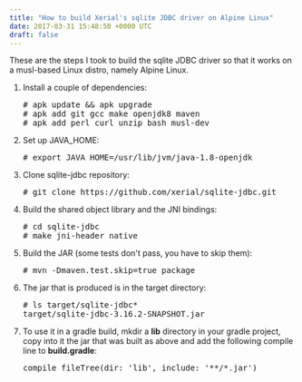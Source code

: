 ```yaml
---
title: "How to build Xerial's sqlite JDBC driver on Alpine Linux"
date: 2017-03-31 15:48:50 +0000 UTC
draft: false
---
```

These are the steps I took to build the sqlite JDBC driver so that it works on a musl-based Linux distro, namely Alpine Linux.
<ol>
 	<li>Install a couple of dependencies:
<pre># apk update &amp;&amp; apk upgrade
# apk add git gcc make openjdk8 maven
# apk add perl curl unzip bash musl-dev</pre>
</li>
 	<li>Set up JAVA_HOME:
<pre># export JAVA_HOME=/usr/lib/jvm/java-1.8-openjdk</pre>
</li>
 	<li>Clone sqlite-jdbc repository:
<pre># git clone https://github.com/xerial/sqlite-jdbc.git</pre>
</li>
 	<li>Build the shared object library and the JNI bindings:
<pre># cd sqlite-jdbc
# make jni-header native</pre>
</li>
 	<li>Build the JAR (some tests don't pass, you have to skip them):
<pre># mvn -Dmaven.test.skip=true package</pre>
</li>
 	<li>The jar that is produced is in the target directory:
<pre># ls target/sqlite-jdbc*
target/sqlite-jdbc-3.16.2-SNAPSHOT.jar</pre>
</li>
 	<li>To use it in a gradle build, mkdir a <strong>lib</strong> directory in your gradle project, copy into it the jar that was built as above and add the following compile line to <strong>build.gradle</strong>:
<pre>compile fileTree(dir: 'lib', include: '**/*.jar')</pre>
</li>
</ol>